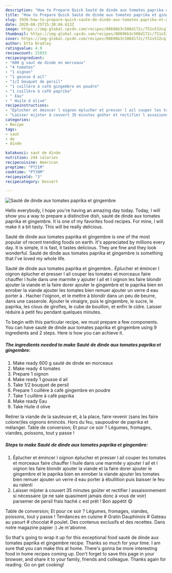 ```yaml
---
description: "How to Prepare Quick Sauté de dinde aux tomates paprika et gingembre"
title: "How to Prepare Quick Sauté de dinde aux tomates paprika et gingembre"
slug: 3936-how-to-prepare-quick-saute-de-dinde-aux-tomates-paprika-et-gingembre
date: 2020-08-25T15:30:04.612Z
image: https://img-global.cpcdn.com/recipes/08696b3c508d172c/751x532cq70/saute-de-dinde-aux-tomates-paprika-et-gingembre-photo-principale-de-la-recette.jpg
thumbnail: https://img-global.cpcdn.com/recipes/08696b3c508d172c/751x532cq70/saute-de-dinde-aux-tomates-paprika-et-gingembre-photo-principale-de-la-recette.jpg
cover: https://img-global.cpcdn.com/recipes/08696b3c508d172c/751x532cq70/saute-de-dinde-aux-tomates-paprika-et-gingembre-photo-principale-de-la-recette.jpg
author: Etta Bradley
ratingvalue: 4.9
reviewcount: 21033
recipeingredient:
- "600 g saut de dinde en morceaux"
- "4 tomates"
- "1 oignon"
- "1 gousse d ail"
- "1/2 bouquet de persil"
- "1 cuillère à café gingembre en poudre"
- "1 cuillère à café paprika"
- " Eau"
- " Huile d olive"
recipeinstructions:
- "Éplucher et émincer l oignon éplucher et presser l ail couper les tomates et morceaux faire chauffer l huile dans une marmite y ajouter l ail et l oignon les faire blondir ajouter la viande et la faire dorer ajouter le gingembre et le paprika bien en enrober la viande ajouter les tomates bien remuer ajouter un verre d eau porter à ébullition puis baisser le feu au ralenti"
- "Laisser mijoter à couvert 35 minutes goûter et rectifier l assaisonnement si nécessaire (je ne sale quasiment jamais donc à vous de voir) parsemer de persil frais haché c est prêt ! Bon appétit 😋"
categories:
- Recipe
tags:
- saut
- de
- dinde

katakunci: saut de dinde 
nutrition: 244 calories
recipecuisine: American
preptime: "PT21M"
cooktime: "PT39M"
recipeyield: "3"
recipecategory: Dessert

---
```



![Sauté de dinde aux tomates paprika et gingembre](https://img-global.cpcdn.com/recipes/08696b3c508d172c/751x532cq70/saute-de-dinde-aux-tomates-paprika-et-gingembre-photo-principale-de-la-recette.jpg)

Hello everybody, I hope you're having an amazing day today. Today, I will show you a way to prepare a distinctive dish, sauté de dinde aux tomates paprika et gingembre. It is one of my favorites food recipes. For mine, I will make it a bit tasty. This will be really delicious.

Sauté de dinde aux tomates paprika et gingembre is one of the most popular of recent trending foods on earth. It's appreciated by millions every day. It is simple, it is fast, it tastes delicious. They are fine and they look wonderful. Sauté de dinde aux tomates paprika et gingembre is something that I've loved my whole life.

Sauté de dinde aux tomates paprika et gingembre.. Éplucher et émincer l oignon éplucher et presser l ail couper les tomates et morceaux faire chauffer l huile dans une marmite y ajouter l ail et l oignon les faire blondir ajouter la viande et la faire dorer ajouter le gingembre et le paprika bien en enrober la viande ajouter les tomates bien remuer ajouter un verre d eau porter à . Hacher l&#39;oignon, et le mettre à blondir dans un peu de beurre, dans une casserole. Ajouter le vinaigre, puis le gingembre, le sucre, le paprika, les clous de girofles, le cube de bouillon, et enfin le cidre. Laisser réduire à petit feu pendant quelques minutes.


To begin with this particular recipe, we must prepare a few components. You can have sauté de dinde aux tomates paprika et gingembre using 9 ingredients and 2 steps. Here is how you can achieve it.

<!--inarticleads1-->

##### The ingredients needed to make Sauté de dinde aux tomates paprika et gingembre:

1. Make ready 600 g sauté de dinde en morceaux
1. Make ready 4 tomates
1. Prepare 1 oignon
1. Make ready 1 gousse d ail
1. Take 1/2 bouquet de persil
1. Prepare 1 cuillère à café gingembre en poudre
1. Take 1 cuillère à café paprika
1. Make ready  Eau
1. Take  Huile d olive


Retirer la viande de la sauteuse et, à la place, faire revenir (sans les faire colorer)les oignons émincés. Hors du feu, saupoudrer de paprika et mélanger. Table de conversion; Et pour ce soir ? Légumes, fromages, viandes, poissons, tout y passe ! 

<!--inarticleads2-->

##### Steps to make Sauté de dinde aux tomates paprika et gingembre:

1. Éplucher et émincer l oignon éplucher et presser l ail couper les tomates et morceaux faire chauffer l huile dans une marmite y ajouter l ail et l oignon les faire blondir ajouter la viande et la faire dorer ajouter le gingembre et le paprika bien en enrober la viande ajouter les tomates bien remuer ajouter un verre d eau porter à ébullition puis baisser le feu au ralenti
1. Laisser mijoter à couvert 35 minutes goûter et rectifier l assaisonnement si nécessaire (je ne sale quasiment jamais donc à vous de voir) parsemer de persil frais haché c est prêt ! Bon appétit 😋


Table de conversion; Et pour ce soir ? Légumes, fromages, viandes, poissons, tout y passe ! Tendances en cuisine # Gratin Dauphinois # Gateau au yaourt # chocolat # poulet. Des contenus exclusifs et des recettes. Dans notre magazine papier :) Je m&#39;abonne. 

So that's going to wrap it up for this exceptional food sauté de dinde aux tomates paprika et gingembre recipe. Thanks so much for your time. I am sure that you can make this at home. There's gonna be more interesting food in home recipes coming up. Don't forget to save this page in your browser, and share it to your family, friends and colleague. Thanks again for reading. Go on get cooking!
